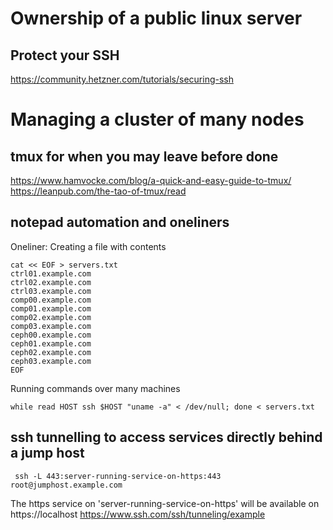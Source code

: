 # Ownership of a public linux server

## Protect your SSH
https://community.hetzner.com/tutorials/securing-ssh

# Managing a cluster of many nodes

## tmux for when you may leave before done
https://www.hamvocke.com/blog/a-quick-and-easy-guide-to-tmux/
https://leanpub.com/the-tao-of-tmux/read

## notepad automation and oneliners

Oneliner: Creating a file with contents
```
cat << EOF > servers.txt
ctrl01.example.com
ctrl02.example.com
ctrl03.example.com
comp00.example.com
comp01.example.com
comp02.example.com
comp03.example.com
ceph00.example.com
ceph01.example.com
ceph02.example.com
ceph03.example.com
EOF
```

Running commands over many machines
```
while read HOST ssh $HOST "uname -a" < /dev/null; done < servers.txt
```

## ssh tunnelling to access services directly behind a jump host

```
 ssh -L 443:server-running-service-on-https:443 root@jumphost.example.com
```
The https service on 'server-running-service-on-https' will be available on https://localhost
https://www.ssh.com/ssh/tunneling/example
